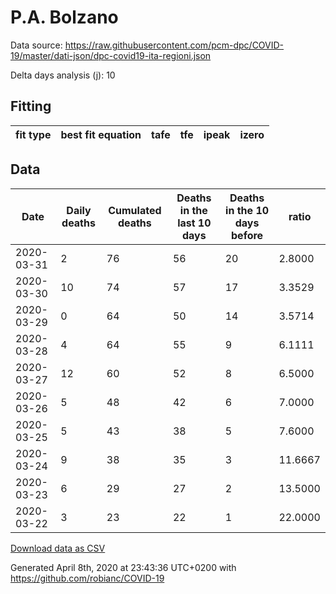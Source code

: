 # P.A. Bolzano

Data source: https://raw.githubusercontent.com/pcm-dpc/COVID-19/master/dati-json/dpc-covid19-ita-regioni.json

Delta days analysis (j): 10

## Fitting 
|fit type|best fit equation|tafe|tfe|ipeak|izero|
|-------|-----|--------|------|---|---|

## Data
|Date|Daily deaths|Cumulated deaths|Deaths in the last 10 days|Deaths in the 10 days before|ratio|
|----|----------|-----------|-------|--------------------|-----|
|2020-03-31|2|76|56|20|2.8000|
|2020-03-30|10|74|57|17|3.3529|
|2020-03-29|0|64|50|14|3.5714|
|2020-03-28|4|64|55|9|6.1111|
|2020-03-27|12|60|52|8|6.5000|
|2020-03-26|5|48|42|6|7.0000|
|2020-03-25|5|43|38|5|7.6000|
|2020-03-24|9|38|35|3|11.6667|
|2020-03-23|6|29|27|2|13.5000|
|2020-03-22|3|23|22|1|22.0000|

[Download data as CSV](COVID-19_p.a._bolzano_j10_2020-03-31.csv)

Generated April 8th, 2020 at 23:43:36 UTC+0200 with https://github.com/robianc/COVID-19
